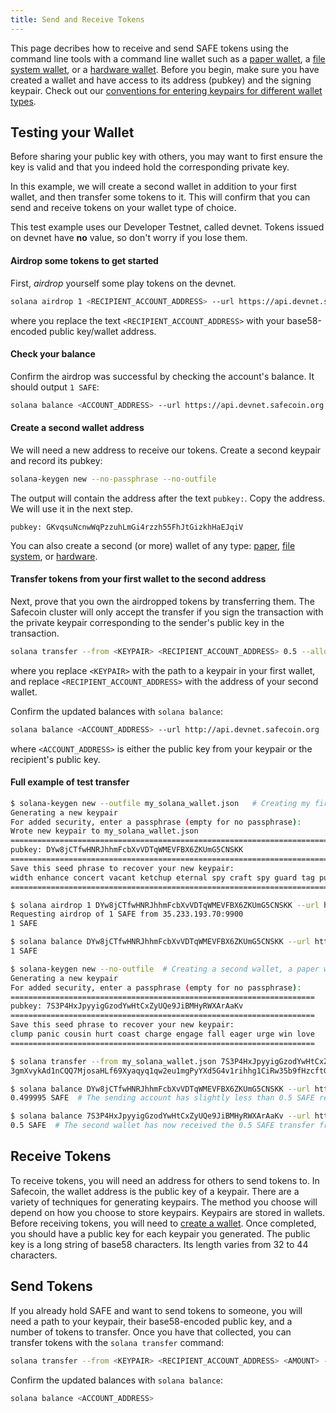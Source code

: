 ```yaml
---
title: Send and Receive Tokens
---
```


This page decribes how to receive and send SAFE tokens using the command line
tools with a command line wallet such as a [paper wallet](../wallet-guide/paper-wallet.md),
a [file system wallet](../wallet-guide/file-system-wallet.md), or a
[hardware wallet](../wallet-guide/hardware-wallets.md). Before you begin, make sure
you have created a wallet and have access to its address (pubkey) and the
signing keypair. Check out our
[conventions for entering keypairs for different wallet types](../cli/conventions.md#keypair-conventions).

## Testing your Wallet

Before sharing your public key with others, you may want to first ensure the
key is valid and that you indeed hold the corresponding private key.

In this example, we will create a second wallet in addition to your first wallet,
and then transfer some tokens to it. This will confirm that you can send and
receive tokens on your wallet type of choice.

This test example uses our Developer Testnet, called devnet. Tokens issued
on devnet have **no** value, so don't worry if you lose them.

#### Airdrop some tokens to get started

First, _airdrop_ yourself some play tokens on the devnet.

```bash
solana airdrop 1 <RECIPIENT_ACCOUNT_ADDRESS> --url https://api.devnet.safecoin.org
```

where you replace the text `<RECIPIENT_ACCOUNT_ADDRESS>` with your base58-encoded
public key/wallet address.

#### Check your balance

Confirm the airdrop was successful by checking the account's balance.
It should output `1 SAFE`:

```bash
solana balance <ACCOUNT_ADDRESS> --url https://api.devnet.safecoin.org
```

#### Create a second wallet address

We will need a new address to receive our tokens. Create a second
keypair and record its pubkey:

```bash
solana-keygen new --no-passphrase --no-outfile
```

The output will contain the address after the text `pubkey:`. Copy the
address. We will use it in the next step.

```text
pubkey: GKvqsuNcnwWqPzzuhLmGi4rzzh55FhJtGizkhHaEJqiV
```

You can also create a second (or more) wallet of any type:
[paper](../wallet-guide/paper-wallet#creating-multiple-paper-wallet-addresses),
[file system](../wallet-guide/file-system-wallet.md#creating-multiple-file-system-wallet-addresses),
or [hardware](../wallet-guide/hardware-wallets.md#multiple-addresses-on-a-single-hardware-wallet).

#### Transfer tokens from your first wallet to the second address

Next, prove that you own the airdropped tokens by transferring them.
The Safecoin cluster will only accept the transfer if you sign the transaction
with the private keypair corresponding to the sender's public key in the
transaction.

```bash
solana transfer --from <KEYPAIR> <RECIPIENT_ACCOUNT_ADDRESS> 0.5 --allow-unfunded-recipient --url https://api.devnet.safecoin.org --fee-payer <KEYPAIR>
```

where you replace `<KEYPAIR>` with the path to a keypair in your first wallet,
and replace `<RECIPIENT_ACCOUNT_ADDRESS>` with the address of your second
wallet.

Confirm the updated balances with `solana balance`:

```bash
solana balance <ACCOUNT_ADDRESS> --url http://api.devnet.safecoin.org
```

where `<ACCOUNT_ADDRESS>` is either the public key from your keypair or the
recipient's public key.

#### Full example of test transfer

```bash
$ solana-keygen new --outfile my_solana_wallet.json   # Creating my first wallet, a file system wallet
Generating a new keypair
For added security, enter a passphrase (empty for no passphrase):
Wrote new keypair to my_solana_wallet.json
==========================================================================
pubkey: DYw8jCTfwHNRJhhmFcbXvVDTqWMEVFBX6ZKUmG5CNSKK                          # Here is the address of the first wallet
==========================================================================
Save this seed phrase to recover your new keypair:
width enhance concert vacant ketchup eternal spy craft spy guard tag punch    # If this was a real wallet, never share these words on the internet like this!
==========================================================================

$ solana airdrop 1 DYw8jCTfwHNRJhhmFcbXvVDTqWMEVFBX6ZKUmG5CNSKK --url https://api.devnet.safecoin.org  # Airdropping 1 SAFE to my wallet's address/pubkey
Requesting airdrop of 1 SAFE from 35.233.193.70:9900
1 SAFE

$ solana balance DYw8jCTfwHNRJhhmFcbXvVDTqWMEVFBX6ZKUmG5CNSKK --url https://api.devnet.safecoin.org # Check the address's balance
1 SAFE

$ solana-keygen new --no-outfile  # Creating a second wallet, a paper wallet
Generating a new keypair
For added security, enter a passphrase (empty for no passphrase):
====================================================================
pubkey: 7S3P4HxJpyyigGzodYwHtCxZyUQe9JiBMHyRWXArAaKv                   # Here is the address of the second, paper, wallet.
====================================================================
Save this seed phrase to recover your new keypair:
clump panic cousin hurt coast charge engage fall eager urge win love   # If this was a real wallet, never share these words on the internet like this!
====================================================================

$ solana transfer --from my_solana_wallet.json 7S3P4HxJpyyigGzodYwHtCxZyUQe9JiBMHyRWXArAaKv 0.5 --allow-unfunded-recipient --url https://api.devnet.safecoin.org --fee-payer my_solana_wallet.json  # Transferring tokens to the public address of the paper wallet
3gmXvykAd1nCQQ7MjosaHLf69Xyaqyq1qw2eu1mgPyYXd5G4v1rihhg1CiRw35b9fHzcftGKKEu4mbUeXY2pEX2z  # This is the transaction signature

$ solana balance DYw8jCTfwHNRJhhmFcbXvVDTqWMEVFBX6ZKUmG5CNSKK --url https://api.devnet.safecoin.org
0.499995 SAFE  # The sending account has slightly less than 0.5 SAFE remaining due to the 0.000005 SAFE transaction fee payment

$ solana balance 7S3P4HxJpyyigGzodYwHtCxZyUQe9JiBMHyRWXArAaKv --url https://api.devnet.safecoin.org
0.5 SAFE  # The second wallet has now received the 0.5 SAFE transfer from the first wallet

```

## Receive Tokens

To receive tokens, you will need an address for others to send tokens to. In
Safecoin, the wallet address is the public key of a keypair. There are a variety
of techniques for generating keypairs. The method you choose will depend on how
you choose to store keypairs. Keypairs are stored in wallets. Before receiving
tokens, you will need to [create a wallet](../wallet-guide/cli.md).
Once completed, you should have a public key
for each keypair you generated. The public key is a long string of base58
characters. Its length varies from 32 to 44 characters.

## Send Tokens

If you already hold SAFE and want to send tokens to someone, you will need
a path to your keypair, their base58-encoded public key, and a number of
tokens to transfer. Once you have that collected, you can transfer tokens
with the `solana transfer` command:

```bash
solana transfer --from <KEYPAIR> <RECIPIENT_ACCOUNT_ADDRESS> <AMOUNT> --fee-payer <KEYPAIR>
```

Confirm the updated balances with `solana balance`:

```bash
solana balance <ACCOUNT_ADDRESS>
```
